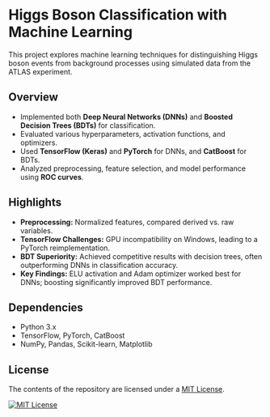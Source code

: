 # Higgs Boson Classification with Machine Learning

This project explores machine learning techniques for distinguishing Higgs boson events from background processes using simulated data from the ATLAS experiment.

## Overview
- Implemented both **Deep Neural Networks (DNNs)** and **Boosted Decision Trees (BDTs)** for classification.
- Evaluated various hyperparameters, activation functions, and optimizers.
- Used **TensorFlow (Keras)** and **PyTorch** for DNNs, and **CatBoost** for BDTs.
- Analyzed preprocessing, feature selection, and model performance using **ROC curves**.

## Highlights
- **Preprocessing:** Normalized features, compared derived vs. raw variables.
- **TensorFlow Challenges:** GPU incompatibility on Windows, leading to a PyTorch reimplementation.
- **BDT Superiority:** Achieved competitive results with decision trees, often outperforming DNNs in classification accuracy.
- **Key Findings:** ELU activation and Adam optimizer worked best for DNNs; boosting significantly improved BDT performance.

## Dependencies
- Python 3.x
- TensorFlow, PyTorch, CatBoost
- NumPy, Pandas, Scikit-learn, Matplotlib

## License
The contents of the repository are licensed under a [MIT License][MIT].

[![MIT License][MIT-shield]][MIT]

[MIT]: https://opensource.org/license/mit
[MIT-shield]: https://img.shields.io/badge/license-MIT-blue.svg
